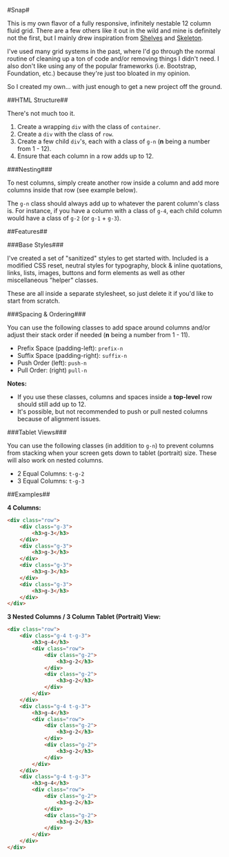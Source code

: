 #Snap#

This is my own flavor of a fully responsive, infinitely nestable 12 column fluid grid. There are a few others like it out in the wild and mine is definitely not the first, but I mainly drew inspiration from [Shelves](http://shelvesgrid.org/) and [Skeleton](http://www.getskeleton.com/).

I've used many grid systems in the past, where I'd go through the normal routine of cleaning up a ton of code and/or removing things I didn't need. I also don't like using any of the popular frameworks (i.e. Bootstrap, Foundation, etc.) because they're just too bloated in my opinion.

So I created my own... with just enough to get a new project off the ground.

##HTML Structure##

There's not much too it.

1. Create a wrapping `div` with the class of `container`.
2. Create a `div` with the class of `row`.
3. Create a few child `div`'s, each with a class of `g-n` (**n** being a number from 1 - 12).
4. Ensure that each column in a row adds up to 12.

###Nesting###

To nest columns, simply create another row inside a column and add more columns inside that row (see example below).

The `g-n` class should always add up to whatever the parent column's class is. For instance, if you have a column with a class of `g-4`, each child column would have a class of `g-2` (or `g-1` + `g-3`).

##Features##

###Base Styles###

I've created a set of "sanitized" styles to get started with. Included is a modified CSS reset, neutral styles for typography, block &amp; inline quotations, links, lists, images, buttons and form elements as well as other miscellaneous "helper" classes.

These are all inside a separate stylesheet, so just delete it if you'd like to start from scratch.

###Spacing &amp; Ordering###

You can use the following classes to add space around columns and/or adjust their stack order if needed (**n** being a number from 1 - 11).

- Prefix Space (padding-left): `prefix-n`
- Suffix Space (padding-right): `suffix-n`
- Push Order (left): `push-n`
- Pull Order: (right) `pull-n`

**Notes:**

- If you use these classes, columns and spaces inside a **top-level** row should still add up to 12.
- It's possible, but not recommended to push or pull nested columns because of alignment issues.

###Tablet Views###

You can use the following classes (in addition to `g-n`) to prevent columns from stacking when your screen gets down to tablet (portrait) size. These will also work on nested columns.

- 2 Equal Columns: `t-g-2`
- 3 Equal Columns: `t-g-3`

##Examples##

**4 Columns:**
```html
<div class="row">
    <div class="g-3">
        <h3>g-3</h3>
    </div>
    <div class="g-3">
        <h3>g-3</h3>
    </div>
    <div class="g-3">
        <h3>g-3</h3>
    </div>
    <div class="g-3">
        <h3>g-3</h3>
    </div>
</div>
```

**3 Nested Columns / 3 Column Tablet (Portrait) View:**
```html
<div class="row">
    <div class="g-4 t-g-3">
        <h3>g-4</h3>
        <div class="row">
            <div class="g-2">
                <h3>g-2</h3>
            </div>
            <div class="g-2">
                <h3>g-2</h3>
            </div>
        </div>
    </div>
    <div class="g-4 t-g-3">
        <h3>g-4</h3>
        <div class="row">
            <div class="g-2">
                <h3>g-2</h3>
            </div>
            <div class="g-2">
                <h3>g-2</h3>
            </div>
        </div>
    </div>
    <div class="g-4 t-g-3">
        <h3>g-4</h3>
        <div class="row">
            <div class="g-2">
                <h3>g-2</h3>
            </div>
            <div class="g-2">
                <h3>g-2</h3>
            </div>
        </div>
    </div>
</div>
```
